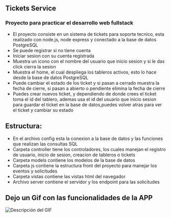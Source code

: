 ## Tickets Service

### Proyecto para practicar el desarrollo web fullstack

- El proyecto consiste en un sistema de tickets para soporte tecnico, esta realizado con node.js, node express y conectado a la base de datos PostgreSQL
- Se puede registrar si no tiene cuenta
- Iniciar sesion con su cuenta registrada
- Muestra un icono con el nombre del usuario que inicio sesion y si le das click cierra la sesion
- Muestra el home, el cual despliega los tableros activos, esto lo hace desde la base de datos PostgreSQL
- Puede cambiar el estado de los ticket y si pasan a cerrado muestra la fecha de cierre, si pasan a abierto o pendiente elimina la fecha de cierre
- Puedes crear nuevos ticket, y dependiendo de donde crees el ticket toma el id del tablero, ademas usa el id del usuario que inicio sesion para guardar el ticket en la base de datos,puedes volver atras para ver el ticket y cambiar su estado

## Estructura:

- En el archivo config esta la conexion a la base de datos y las funciones que realizan las consultas SQL
- Carpeta controller tiene los controladores, los cuales manejan el registro de usuario, inicio de sesion, creacion de tableros o tickets
- Carpeta models contiene los modelos de la base de datos
- Carpeta js contiene la estructura front del proyecto para manejar los eventos y solicitudes
- Carpeta vistas contiene las vistas html del navegador
- Archivo server contiene el servidor y los endpoint para las solicitudes 

## Dejo un Gif con las funcionalidades de la APP
![Descripción del GIF](../Tickets-Service/public/img/Tickets-Service.gif)
